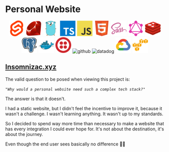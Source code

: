 # Personal Website

<div align="center">
<img src="https://raw.githubusercontent.com/devicons/devicon/master/icons/svelte/svelte-original.svg" alt="svelte" width="50rem" height="50rem" />
<img src="https://raw.githubusercontent.com/devicons/devicon/master/icons/ruby/ruby-original.svg" alt="ruby" width="50rem" height="50rem" />
<img src="https://raw.githubusercontent.com/devicons/devicon/master/icons/go/go-original.svg" alt="go" width="50rem" height="50rem" />
<img src="https://raw.githubusercontent.com/devicons/devicon/master/icons/typescript/typescript-original.svg" alt="typescript" width="50rem" height="50rem" />
<img src="https://raw.githubusercontent.com/devicons/devicon/master/icons/javascript/javascript-original.svg" alt="javascript" width="50rem" height="50rem" />
<img src="https://raw.githubusercontent.com/devicons/devicon/master/icons/html5/html5-original.svg" alt="html5" width="50rem" height="50rem" />
<img src="https://raw.githubusercontent.com/devicons/devicon/master/icons/sass/sass-original.svg" alt="sass" width="50rem" height="50rem" />
<img src="https://raw.githubusercontent.com/devicons/devicon/master/icons/graphql/graphql-plain.svg" alt="graphql" width="50rem" height="50rem" />
<img src="https://raw.githubusercontent.com/devicons/devicon/master/icons/redis/redis-original.svg" alt="redis" width="50rem" height="50rem" />
<img src="https://raw.githubusercontent.com/devicons/devicon/master/icons/postgresql/postgresql-original.svg" alt="mysql" width="50rem" height="50rem" />
<img src="https://raw.githubusercontent.com/devicons/devicon/master/icons/docker/docker-original.svg" alt="docker" width="50rem" height="50rem" />
<img src=".github/images/twilio-svg.svg" alt="twilio" width="50rem" height="50rem" />
<img src="https://github.githubassets.com/images/modules/logos_page/GitHub-Mark.png" alt="github" width="50rem" height="50rem" />
<img src="https://pipedream.com/s.v0/app_168hBq/logo/orig" alt="datadog" width="50rem" height="50rem" />
<img src="https://raw.githubusercontent.com/devicons/devicon/master/icons/googlecloud/googlecloud-original.svg" alt="googlecloud" width="50rem" height="50rem" />
<img src="https://raw.githubusercontent.com/devicons/devicon/master/icons/amazonwebservices/amazonwebservices-original.svg" alt="aws" width="50rem" height="50rem" />
</div>

## [Insomnizac.xyz](https://www.insomnizac.xyz)

The valid question to be posed when viewing this project is: 

*`"Why would a personal website need such a complex tech stack?"`*

The answer is that it doesn't. 

I had a static website, but I didn't feel the incentive to improve it, because it wasn't a challenge. I wasn't learning anything. It wasn't up to my standards.

So I decided to spend way more time than necessary to make a website that has every integration I could ever hope for. It's not about the destination, it's about the journey.

Even though the end user sees basically no difference 🤷🏻
